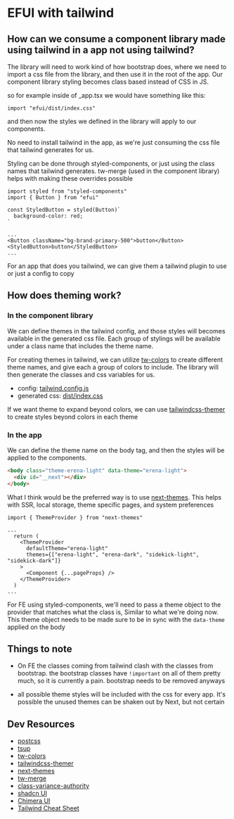 # EFUI with tailwind

## How can we consume a component library made using tailwind in a app not using tailwind?

The library will need to work kind of how bootstrap does, where we need to import a css file from the library, and then use it in the root of the app. Our component library styling becomes class based instead of CSS in JS.

so for example inside of \_app.tsx we would have something like this:

```tsx
import "efui/dist/index.css"
```

and then now the styles we defined in the library will apply to our components.

No need to install tailwind in the app, as we're just consuming the css file that tailwind generates for us.

Styling can be done through styled-components, or just using the class names that tailwind generates. tw-merge (used in the component library) helps with making these overrides possible

```tsx
import styled from "styled-components"
import { Button } from "efui"

const StyledButton = styled(Button)`
  background-color: red;
`

...
<Button className="bg-brand-primary-500">button</Button>
<StyledButton>button</StyledButton>
...
```

For an app that does you tailwind, we can give them a tailwind plugin to use or just a config to copy

## How does theming work?

### In the component library

We can define themes in the tailwind config, and those styles will becomes available in the generated css file. Each group of stylings will be available under a class name that includes the theme name.

For creating themes in tailwind, we can utilize [tw-colors](https://github.com/L-Blondy/tw-colors) to create different theme names, and give each a group of colors to include. The library will then generate the classes and css variables for us.

- config: [tailwind.config.js](https://github.com/ikusner13/tailwind-component-library/blob/main/packages/library/tailwind.config.ts)
- generated css: [dist/index.css](https://github.com/ikusner13/tailwind-component-library/blob/793e9fda36e185373b7f8c80143c252f3681bacc/packages/library/dist/index.css#L544)

If we want theme to expand beyond colors, we can use [tailwindcss-themer](https://github.com/RyanClementsHax/tailwindcss-themer) to create styles beyond colors in each theme

### In the app

We can define the theme name on the body tag, and then the styles will be applied to the components.

```html
<body class="theme-erena-light" data-theme="erena-light">
  <div id="__next"></div>
</body>
```

What I think would be the preferred way is to use [next-themes](https://github.com/pacocoursey/next-themes#differing-dom-attribute-and-theme-name). This helps with SSR, local storage, theme specific pages, and system preferences

```tsx
import { ThemeProvider } from "next-themes"

...
  return (
    <ThemeProvider
      defaultTheme="erena-light"
      themes={["erena-light", "erena-dark", "sidekick-light", "sidekick-dark"]}
    >
      <Component {...pageProps} />
    </ThemeProvider>
  )
...
```

For FE using styled-components, we'll need to pass a theme object to the provider that matches what the class is, Similar to what we're doing now. This theme object needs to be made sure to be in sync with the `data-theme` applied on the body

## Things to note

- On FE the classes coming from tailwind clash with the classes from bootstrap. the bootstrap classes have `!important` on all of them pretty much, so it is currently a pain. bootstrap needs to be removed anyways

- all possible theme styles will be included with the css for every app. It's possible the unused themes can be shaken out by Next, but not certain

## Dev Resources

- [postcss](https://github.com/postcss/postcss-cli)
- [tsup](https://tsup.egoist.dev/#usage)
- [tw-colors](https://github.com/L-Blondy/tw-colors)
- [tailwindcss-themer](https://github.com/RyanClementsHax/tailwindcss-themer)
- [next-themes](https://github.com/pacocoursey/next-themes#differing-dom-attribute-and-theme-name)
- [tw-merge](https://github.com/dcastil/tailwind-merge)
- [class-variance-authority](https://github.com/joe-bell/cva)
- [shadcn UI](https://ui.shadcn.com/)
- [Chimera UI](https://www.chimera-ui.com/docs/introduction)
- [Tailwind Cheat Sheet](https://nerdcave.com/tailwind-cheat-sheet)
